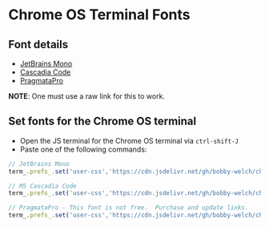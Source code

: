 # Chrome OS Terminal Fonts

## Font details

* [JetBrains Mono](https://cdn.jsdelivr.net/gh/bobby-welch/chrome-os-terminal-fonts@main/chrome-os-terminal-fonts-jetbrains-mono.css)
* [Cascadia
    Code](https://cdn.jsdelivr.net/gh/bobby-welch/chrome-os-terminal-fonts@main/chrome-os-terminal-fonts-ms-cascadia-code.css)
* [PragmataPro](https://fsd.it/shop/fonts/pragmatapro/)

**NOTE**: One must use a raw link for this to work.

## Set fonts for the Chrome OS terminal

* Open the JS terminal for the Chrome OS terminal via `ctrl-shift-J`
* Paste one of the following commands:

```javascript
// JetBrains Mono
term_.prefs_.set('user-css','https://cdn.jsdelivr.net/gh/bobby-welch/chrome-os-terminal-fonts@main/chrome-os-terminal-fonts-jetbrains-mono.css');
```

```javascript
// MS Cascadia Code
term_.prefs_.set('user-css','https://cdn.jsdelivr.net/gh/bobby-welch/chrome-os-terminal-fonts@main/chrome-os-terminal-fonts-ms-cascadia-code.css');
```

```javascript
// PragmataPro - This font is not free.  Purchase and update links.
term_.prefs_.set('user-css','https://cdn.jsdelivr.net/gh/bobby-welch/chrome-os-terminal-fonts@main/chrome-os-terminal-fonts-pragmata-pro-with-ligatures.css');
```
